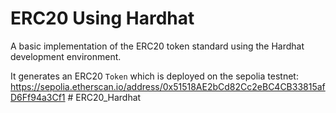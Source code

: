 ﻿# ERC20 Using Hardhat

A basic implementation of the ERC20 token standard using the Hardhat development environment.

It generates an ERC20  `Token` which is deployed on the sepolia testnet:
https://sepolia.etherscan.io/address/0x51518AE2bCd82Cc2eBC4CB33815afD6Ff94a3Cf1
#   E R C 2 0 _ H a r d h a t 
 
 